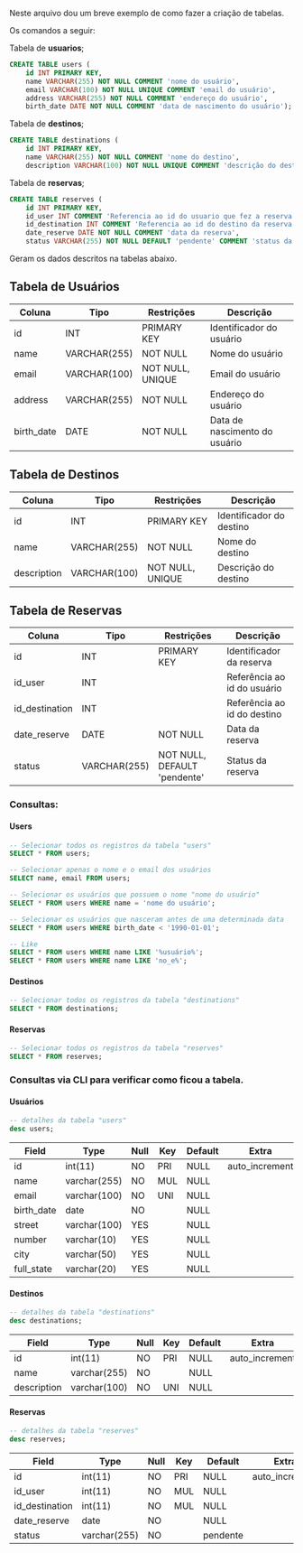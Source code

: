 Neste arquivo dou um breve exemplo de como fazer a criação de tabelas.

Os comandos a seguir:

Tabela de **usuarios**;

```sql
CREATE TABLE users (
    id INT PRIMARY KEY,
    name VARCHAR(255) NOT NULL COMMENT 'nome do usuário',
    email VARCHAR(100) NOT NULL UNIQUE COMMENT 'email do usuário',
    address VARCHAR(255) NOT NULL COMMENT 'endereço do usuário',
    birth_date DATE NOT NULL COMMENT 'data de nascimento do usuário');
```

Tabela de **destinos**;

``` sql
CREATE TABLE destinations (
    id INT PRIMARY KEY,
    name VARCHAR(255) NOT NULL COMMENT 'nome do destino',
    description VARCHAR(100) NOT NULL UNIQUE COMMENT 'descrição do destino');
```

Tabela de **reservas**;

```sql
CREATE TABLE reserves (
    id INT PRIMARY KEY,
    id_user INT COMMENT 'Referencia ao id do usuario que fez a reserva',
    id_destination INT COMMENT 'Referencia ao id do destino da reserva',
    date_reserve DATE NOT NULL COMMENT 'data da reserva',
    status VARCHAR(255) NOT NULL DEFAULT 'pendente' COMMENT 'status da reserva');
```
Geram os dados descritos na tabelas abaixo.

## Tabela de Usuários
| Coluna          | Tipo         | Restrições       | Descrição                     |
| --------------- | ------------ | -----------------|-------------------------------|
| id              | INT          | PRIMARY KEY      | Identificador do usuário      |
| name            | VARCHAR(255) | NOT NULL         | Nome do usuário               |
| email           | VARCHAR(100) | NOT NULL, UNIQUE | Email do usuário              |
| address         | VARCHAR(255) | NOT NULL         | Endereço do usuário           |
| birth_date      | DATE         | NOT NULL         | Data de nascimento do usuário |

## Tabela de Destinos
| Coluna      | Tipo         | Restrições       | Descrição                |
| ------------|--------------| -----------------| ------------------------ |
| id          | INT          | PRIMARY KEY      | Identificador do destino |
| name        | VARCHAR(255) | NOT NULL         | Nome do destino          |
| description | VARCHAR(100) | NOT NULL, UNIQUE | Descrição do destino     |

## Tabela de Reservas
| Coluna         | Tipo         | Restrições                   | Descrição                   |
| ---------------|--------------|------------------------------|-----------------------------|
| id             | INT          | PRIMARY KEY                  | Identificador da reserva    |
| id_user        | INT          |                              | Referência ao id do usuário |
| id_destination | INT          |                              | Referência ao id do destino |
| date_reserve   | DATE         | NOT NULL                     | Data da reserva             |
| status         | VARCHAR(255) | NOT NULL, DEFAULT 'pendente' | Status da reserva           |


### Consultas:

#### Users
```sql
-- Selecionar todos os registros da tabela "users"
SELECT * FROM users;
```

```sql
-- Selecionar apenas o nome e o email dos usuários
SELECT name, email FROM users;
```

```sql
-- Selecionar os usuários que possuem o nome "nome do usuário"
SELECT * FROM users WHERE name = 'nome do usuário';
```

```sql
-- Selecionar os usuários que nasceram antes de uma determinada data
SELECT * FROM users WHERE birth_date < '1990-01-01';
```

```sql
-- Like
SELECT * FROM users WHERE name LIKE '%usuário%';
SELECT * FROM users WHERE name LIKE 'no_e%';
```

#### Destinos
```sql
-- Selecionar todos os registros da tabela "destinations"
SELECT * FROM destinations;
```

#### Reservas
```sql
-- Selecionar todos os registros da tabela "reserves"
SELECT * FROM reserves;
```
### Consultas via CLI para verificar como ficou a tabela.

#### Usuários

```sql
-- detalhes da tabela "users"
desc users;
```
| Field           | Type         | Null | Key | Default | Extra          |
|-----------------|--------------|------|-----|---------|----------------|
| id              | int(11)      | NO   | PRI | NULL    | auto_increment |
| name            | varchar(255) | NO   | MUL | NULL    |                |
| email           | varchar(100) | NO   | UNI | NULL    |                |
| birth_date      | date         | NO   |     | NULL    |                |
| street          | varchar(100) | YES  |     | NULL    |                |
| number          | varchar(10)  | YES  |     | NULL    |                |
| city            | varchar(50)  | YES  |     | NULL    |                |
| full_state      | varchar(20)  | YES  |     | NULL    |                |

#### Destinos
```sql
-- detalhes da tabela "destinations"
desc destinations;
```
| Field       | Type         | Null | Key | Default | Extra          |
|-------------|--------------|------|-----|---------|----------------|
| id          | int(11)      | NO   | PRI | NULL    | auto_increment |
| name        | varchar(255) | NO   |     | NULL    |                |
| description | varchar(100) | NO   | UNI | NULL    |                |

#### Reservas
```sql
-- detalhes da tabela "reserves"
desc reserves;
```
| Field          | Type         | Null | Key | Default  | Extra          |
|----------------|--------------|------|-----|----------|----------------|
| id             | int(11)      | NO   | PRI | NULL     | auto_increment |
| id_user        | int(11)      | NO   | MUL | NULL     |                |
| id_destination | int(11)      | NO   | MUL | NULL     |                |
| date_reserve   | date         | NO   |     | NULL     |                |
| status         | varchar(255) | NO   |     | pendente |                |
